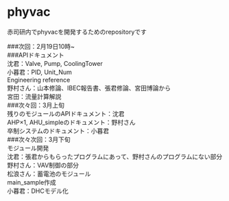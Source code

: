 # phyvac

赤司研内でphyvacを開発するためのrepositoryです

###次回：2月19日10時~  
###APIドキュメント  
沈君：Valve, Pump, CoolingTower  
小暮君：PID, Unit_Num  
Engineering reference  
野村さん：山本修論、IBEC報告書、張君修論、宮田博論から  
宮田：流量計算解説  
###次々回：3月上旬  
残りのモジュールのAPIドキュメント：沈君  
AHP×1, AHU_simpleのドキュメント：野村さん  
卒制システムのドキュメント：小暮君  
###次々次回：3月下旬  
モジュール開発  
沈君：張君からもらったプログラムにあって、野村さんのプログラムにない部分  
野村さん：VAV制御の部分  
松浪さん：蓄電池のモジュール  
main_sample作成  
小暮君：DHCモデル化  
